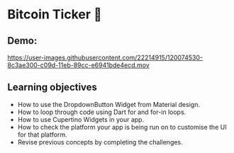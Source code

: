 # Bitcoin Ticker 🤑

## Demo:

https://user-images.githubusercontent.com/22214915/120074530-8c3ae300-c09d-11eb-89cc-e6941bde4ecd.mov


## Learning objectives

- How to use the DropdownButton Widget from Material design.
- How to loop through code using Dart for and for-in loops.
- How to use Cupertino Widgets in your app.
- How to check the platform your app is being run on to customise the UI for that platform.
- Revise previous concepts by completing the challenges.
